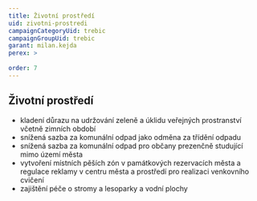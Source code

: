 ```yaml
---
title: Životní prostředí
uid: zivotni-prostredi
campaignCategoryUid: trebic
campaignGroupUid: trebic
garant: milan.kejda
perex: >
  
order: 7
---
```



## Životní prostředí

* kladení důrazu na udržování zeleně a úklidu veřejných prostranství včetně zimních období
* snížená sazba za komunální odpad jako odměna za třídění odpadu
* snížená sazba za komunální odpad pro občany prezenčně studující mimo území města
* vytvoření místních pěších zón v památkových rezervacích města a regulace reklamy v centru města a prostředí pro realizaci venkovního cvičení
* zajištění péče o stromy a lesoparky a vodní plochy
